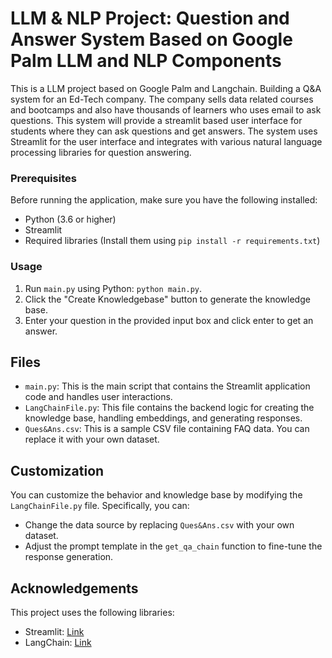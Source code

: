 # LLM & NLP Project: Question and Answer System Based on Google Palm LLM and NLP Components

This is a LLM project based on Google Palm and Langchain. Building a Q&A system for an Ed-Tech company. The company sells data related courses and bootcamps and also have thousands of learners who uses email to ask questions. This system will provide a streamlit based user interface for students where they can ask questions and get answers. The system uses Streamlit for the user interface and integrates with various natural language processing libraries for question answering.

### Prerequisites

Before running the application, make sure you have the following installed:

- Python (3.6 or higher)
- Streamlit
- Required libraries (Install them using `pip install -r requirements.txt`)

### Usage

1. Run `main.py` using Python: `python main.py`.
2. Click the "Create Knowledgebase" button to generate the knowledge base.
3. Enter your question in the provided input box and click enter to get an answer.

## Files

- `main.py`: This is the main script that contains the Streamlit application code and handles user interactions.
- `LangChainFile.py`: This file contains the backend logic for creating the knowledge base, handling embeddings, and generating responses.
- `Ques&Ans.csv`: This is a sample CSV file containing FAQ data. You can replace it with your own dataset.

## Customization

You can customize the behavior and knowledge base by modifying the `LangChainFile.py` file. Specifically, you can:

- Change the data source by replacing `Ques&Ans.csv` with your own dataset.
- Adjust the prompt template in the `get_qa_chain` function to fine-tune the response generation.

## Acknowledgements

This project uses the following libraries:

- Streamlit: [Link](https://streamlit.io/)
- LangChain: [Link](https://github.com/yourgithubusername/langchain)
